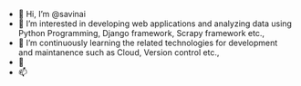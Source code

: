 - 👋 Hi, I’m @savinai
- 👀 I’m interested in developing web applications and analyzing data using Python Programming, Django framework, Scrapy framework etc.,
- 🌱 I’m continuously learning the related technologies for development and maintanence such as Cloud, Version control etc.,
- 💞
- 📫

<!---
savinai/savinai is a ✨ special ✨ repository because its `README.md` (this file) appears on your GitHub profile.
You can click the Preview link to take a look at your changes.
--->
